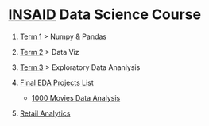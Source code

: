 # [INSAID](https://insaid.co/) Data Science Course

1. [Term 1](https://github.com/SoumyaK4/INSAID-Data-Science/tree/main/T1) > Numpy & Pandas

2. [Term 2](https://github.com/SoumyaK4/INSAID-Data-Science/tree/main/T2) > Data Viz

3. [Term 3](https://github.com/SoumyaK4/INSAID-Data-Science/tree/main/T3) > Exploratory Data Ananlysis

4. [Final EDA Projects List](https://github.com/SoumyaK4/INSAID-Data-Science/tree/main/T3/Final%20EDA%20Project)
   - [1000 Movies Data Analysis](https://github.com/SoumyaK4/INSAID-Data-Science/tree/main/T3/Final%20EDA%20Project/Movies%20Data)

5. [Retail Analytics](https://github.com/SoumyaK4/INSAID-Data-Science/tree/main/Retail%20Analytics)
